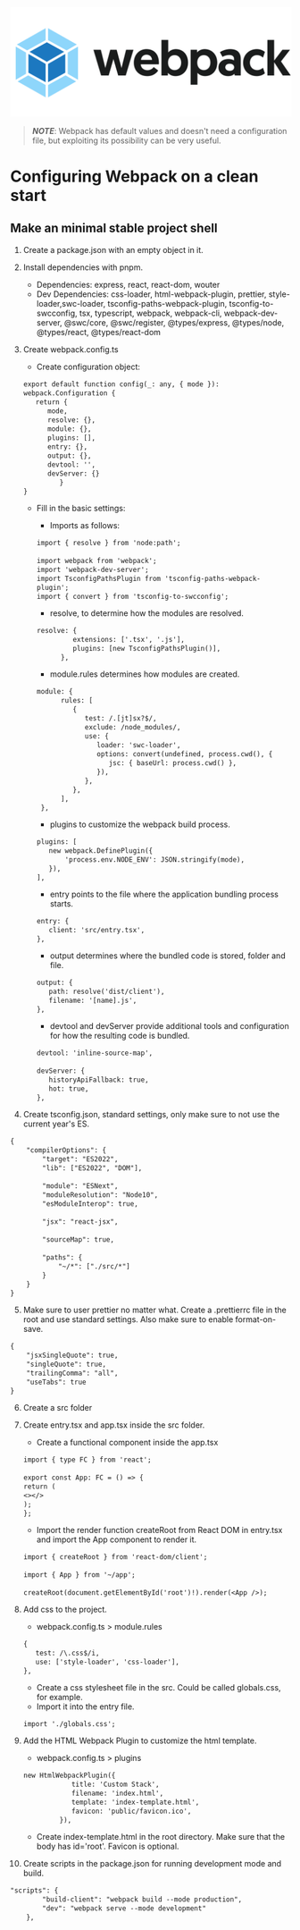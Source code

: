 ![webpack.png](assets/webpack-logo.png)

> **_NOTE_**: Webpack has default values and doesn't need a configuration file, but exploiting its possibility can be very useful.

# Configuring Webpack on a clean start

## Make an minimal stable project shell

1. Create a package.json with an empty object in it.

2. Install dependencies with pnpm.

   - Dependencies: express, react, react-dom, wouter
   - Dev Dependencies: css-loader, html-webpack-plugin, prettier, style-loader,swc-loader, tsconfig-paths-webpack-plugin, tsconfig-to-swcconfig, tsx, typescript, webpack, webpack-cli, webpack-dev-server, @swc/core, @swc/register, @types/express, @types/node, @types/react, @types/react-dom

3. Create webpack.config.ts

   - Create configuration object:

   ```
   export default function config(_: any, { mode }): webpack.Configuration {
      return {
         mode,
         resolve: {},
         module: {},
         plugins: [],
         entry: {},
         output: {},
         devtool: '',
         devServer: {}
            }
   }
   ```

   - Fill in the basic settings:

     - Imports as follows:

     ```
     import { resolve } from 'node:path';

     import webpack from 'webpack';
     import 'webpack-dev-server';
     import TsconfigPathsPlugin from 'tsconfig-paths-webpack-plugin';
     import { convert } from 'tsconfig-to-swcconfig';
     ```

     - resolve, to determine how the modules are resolved.

     ```
     resolve: {
              extensions: ['.tsx', '.js'],
              plugins: [new TsconfigPathsPlugin()],
           },

     ```

     - module.rules determines how modules are created.

     ```
     module: {
           rules: [
              {
                 test: /.[jt]sx?$/,
                 exclude: /node_modules/,
                 use: {
                    loader: 'swc-loader',
                    options: convert(undefined, process.cwd(), {
                       jsc: { baseUrl: process.cwd() },
                    }),
                 },
              },
           ],
      },

     ```

     - plugins to customize the webpack build process.

     ```
     plugins: [
     	new webpack.DefinePlugin({
     		'process.env.NODE_ENV': JSON.stringify(mode),
     	}),
     ],

     ```

     - entry points to the file where the application bundling process starts.

     ```
     entry: {
     	client: 'src/entry.tsx',
     },
     ```

     - output determines where the bundled code is stored, folder and file.

     ```
     output: {
     	path: resolve('dist/client'),
     	filename: '[name].js',
     },

     ```

     - devtool and devServer provide additional tools and configuration for how the resulting code is bundled.

     ```
     devtool: 'inline-source-map',

     devServer: {
     	historyApiFallback: true,
     	hot: true,
     },
     ```

4. Create tsconfig.json, standard settings, only make sure to not use the current year's ES.

```
{
	"compilerOptions": {
		"target": "ES2022",
		"lib": ["ES2022", "DOM"],

		"module": "ESNext",
		"moduleResolution": "Node10",
		"esModuleInterop": true,

		"jsx": "react-jsx",

		"sourceMap": true,

		"paths": {
			"~/*": ["./src/*"]
		}
	}
}
```

5. Make sure to user prettier no matter what. Create a .prettierrc file in the root and use standard settings. Also make sure to enable format-on-save.

```
{
	"jsxSingleQuote": true,
	"singleQuote": true,
	"trailingComma": "all",
	"useTabs": true
}
```

6. Create a src folder
7. Create entry.tsx and app.tsx inside the src folder.

   - Create a functional component inside the app.tsx

   ```
   import { type FC } from 'react';

   export const App: FC = () => {
   return (
   <></>
   );
   };
   ```

   - Import the render function createRoot from React DOM in entry.tsx and import the App component to render it.

   ```
   import { createRoot } from 'react-dom/client';

   import { App } from '~/app';

   createRoot(document.getElementById('root')!).render(<App />);
   ```

8. Add css to the project.

   - webpack.config.ts > module.rules

   ```
   {
      test: /\.css$/i,
      use: ['style-loader', 'css-loader'],
   },

   ```

   - Create a css stylesheet file in the src. Could be called globals.css, for example.
   - Import it into the entry file.

   ```
   import './globals.css';
   ```

9. Add the HTML Webpack Plugin to customize the html template.

   - webpack.config.ts > plugins

   ```
   new HtmlWebpackPlugin({
               title: 'Custom Stack',
               filename: 'index.html',
               template: 'index-template.html',
               favicon: 'public/favicon.ico',
            }),

   ```

   - Create index-template.html in the root directory. Make sure that the body has id='root'. Favicon is optional.

10. Create scripts in the package.json for running development mode and build.

```
"scripts": {
		"build-client": "webpack build --mode production",
		"dev": "webpack serve --mode development"
	},
```
